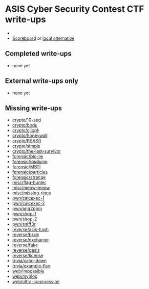 # ASIS Cyber Security Contest CTF write-ups

* <TODO>
* [Scoreboard](TODO) or [local alternative](TODOLOCAL)

## Completed write-ups

* none yet

## External write-ups only

* none yet

## Missing write-ups

* [crypto/10-sed](crypto/10-sed)
* [crypto/bodu](crypto/bodu)
* [crypto/giloph](crypto/giloph)
* [crypto/honeywall](crypto/honeywall)
* [crypto/RSASR](crypto/RSASR)
* [crypto/simple](crypto/simple)
* [crypto/the-last-survivor](crypto/the-last-survivor)
* [forensic/big-lie](forensic/big-lie)
* [forensic/iosdump](forensic/iosdump)
* [forensic/MBTI](forensic/MBTI)
* [forensic/particles](forensic/particles)
* [forensic/strange](forensic/strange)
* [misc/flag-hunter](misc/flag-hunter)
* [misc/meow-meow](misc/meow-meow)
* [misc/missing-rings](misc/missing-rings)
* [pwn/calcexec-1](pwn/calcexec-1)
* [pwn/calcexec-2](pwn/calcexec-2)
* [pwn/png2ppm](pwn/png2ppm)
* [pwn/shop-1](pwn/shop-1)
* [pwn/shop-2](pwn/shop-2)
* [pwn/sniff3r](pwn/sniff3r)
* [reverse/asis-hash](reverse/asis-hash)
* [reverse/brain](reverse/brain)
* [reverse/exchange](reverse/exchange)
* [reverse/fake](reverse/fake)
* [reverse/gasis](reverse/gasis)
* [reverse/license](reverse/license)
* [trivia/calm-down](trivia/calm-down)
* [trivia/example-flag](trivia/example-flag)
* [web/impossible](web/impossible)
* [web/myblog](web/myblog)
* [web/ultra-compression](web/ultra-compression)